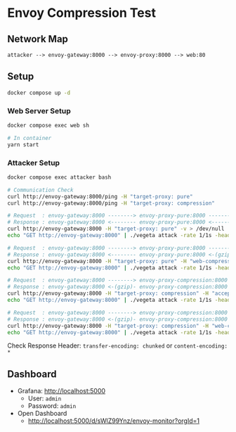 # Envoy Compression Test

## Network Map

```
attacker --> envoy-gateway:8000 --> envoy-proxy:8000 --> web:80
```

## Setup

```bash
docker compose up -d
```

### Web Server Setup

```bash
docker compose exec web sh

# In container
yarn start
```

### Attacker Setup

```bash
docker compose exec attacker bash

# Communication Check
curl http://envoy-gateway:8000/ping -H "target-proxy: pure"
curl http://envoy-gateway:8000/ping -H "target-proxy: compression"

# Request  : envoy-gateway:8000 --------> envoy-proxy-pure:8000 --------> web:80
# Response : envoy-gateway:8000 <-------- envoy-proxy-pure:8000 <-------- web:80
curl http://envoy-gateway:8000 -H "target-proxy: pure" -v > /dev/null
echo "GET http://envoy-gateway:8000" | ./vegeta attack -rate 1/1s -header "target-proxy: pure" > /dev/null

# Request  : envoy-gateway:8000 --------> envoy-proxy-pure:8000 --------> web:80
# Response : envoy-gateway:8000 <-------- envoy-proxy-pure:8000 <-(gzip)- web:80
curl http://envoy-gateway:8000 -H "target-proxy: pure" -H "web-compression: true" -H "accept-encoding: gzip" -v > /dev/null
echo "GET http://envoy-gateway:8000" | ./vegeta attack -rate 1/1s -header "target-proxy: pure" -header "web-compression: true" -header "accept-encoding: gzip" > /dev/null

# Request  : envoy-gateway:8000 --------> envoy-proxy-compression:8000 --------> web:80
# Response : envoy-gateway:8000 <-(gzip)- envoy-proxy-compression:8000 <-------- web:80
curl http://envoy-gateway:8000 -H "target-proxy: compression" -H "accept-encoding: gzip" -v > /dev/null
echo "GET http://envoy-gateway:8000" | ./vegeta attack -rate 1/1s -header "target-proxy: compression" -header "accept-encoding: gzip" > /dev/null

# Request  : envoy-gateway:8000 --------> envoy-proxy-compression:8000 --------> web:80
# Response : envoy-gateway:8000 <-(gzip)- envoy-proxy-compression:8000 <-(gzip)- web:80
curl http://envoy-gateway:8000 -H "target-proxy: compression" -H "web-compression: true" -H "accept-encoding: gzip" -v > /dev/null
echo "GET http://envoy-gateway:8000" | ./vegeta attack -rate 1/1s -header "target-proxy: compression" -header "web-compression: true" -header "accept-encoding: gzip" > /dev/null
```

Check Response Header: `transfer-encoding: chunked` or `content-encoding: *`

## Dashboard

- Grafana: <http://localhost:5000>
  - User: `admin`
  - Password: `admin`
- Open Dashboard
  - <http://localhost:5000/d/sWlZ99Ynz/envoy-monitor?orgId=1>
